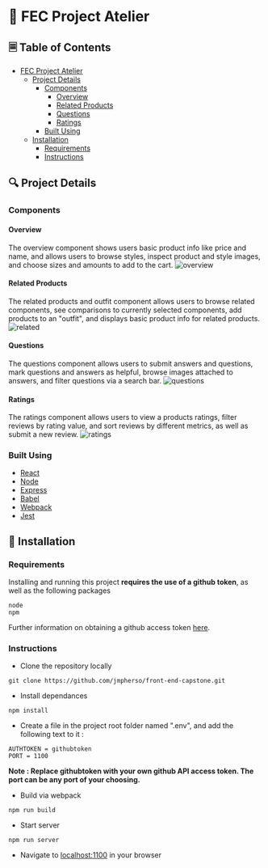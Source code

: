 # 👚 FEC Project Atelier
## 🗏 Table of Contents
- [FEC Project Atelier](#fec-project-atelier)
  * [Project Details](#project-details)
    + [Components](#components)
      - [Overview](#overview)
      - [Related Products](#related-products)
      - [Questions](#questions)
      - [Ratings](#ratings)
    + [Built Using](#built-using)
  * [Installation](#installation)
    + [Requirements](#requirements)
    + [Instructions](#instructions)

## 🔍 Project Details

### Components
#### Overview
The overview component shows users basic product info like price and name, and allows users to browse styles, inspect product and style images, and choose sizes and amounts to add to the cart.
![overview](https://user-images.githubusercontent.com/24445744/218268059-d9c008a2-3db2-469a-a64a-6c8d7be2271b.gif)
#### Related Products
The related products and outfit component allows users to browse related components, see comparisons to currently selected components, add products to an "outfit", and displays basic product info for related products.
![related](https://user-images.githubusercontent.com/24445744/218268070-c3bf9a08-327d-4110-bb34-f46c6d19f602.gif)
#### Questions
The questions component allows users to submit answers and questions, mark questions and answers as helpful, browse images attached to answers, and filter questions via a search bar.
![questions](https://user-images.githubusercontent.com/24445744/218268066-7d7efab1-f44b-469a-b93e-dfdffbd910b6.gif)
#### Ratings
The ratings component allows users to view a products ratings, filter reviews by rating value, and sort reviews by different metrics, as well as submit a new review.
![ratings](https://user-images.githubusercontent.com/24445744/218268068-7c07ebb3-a340-4a94-92ee-389a76026065.gif)

### Built Using
- [React](https://reactjs.org/)  
- [Node](https://nodejs.dev/)  
- [Express](https://expressjs.com/)  
- [Babel](https://babeljs.io/)
- [Webpack](https://webpack.js.org/)  
- [Jest](https://jestjs.io/)  

## 💾 Installation

### Requirements
Installing and running this project **requires the use of a github token**, as well as the following packages
```
node
npm
```
Further information on obtaining a github access token [here](https://docs.github.com/en/authentication/keeping-your-account-and-data-secure/creating-a-personal-access-token).

### Instructions
- Clone the repository locally  
  
`git clone https://github.com/jmpherso/front-end-capstone.git`

- Install dependances  
  
`npm install`

- Create a file in the project root folder named ".env", and add the following text to it :
```
AUTHTOKEN = githubtoken
PORT = 1100
```
**Note : Replace githubtoken with your own github API access token. The port can be any port of your choosing.**
  
- Build via webpack  
  
`npm run build`

- Start server  
  
`npm run server`

- Navigate to [localhost:1100](http://localhost:1100/) in your browser

